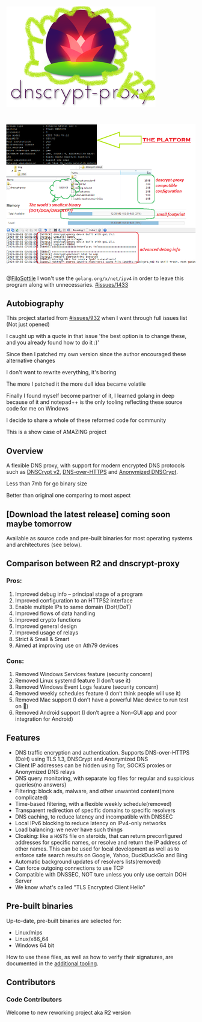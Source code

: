 # ![dnscrypt-proxy-r2](https://github.com/AZ-X/MEDIA/blob/master/PNG/RD.png?raw=true)

# ![dnscrypt-proxy-r2](https://github.com/AZ-X/MEDIA/blob/master/PNG/dnscrypt-proxy-r2-mips.png?raw=true)

@[FiloSottile](https://github.com/FiloSottile) I won't use the `golang.org/x/net/ipv4` in order to leave this program along with unnecessaries. [#issues/1433](https://github.com/DNSCrypt/dnscrypt-proxy/issues/1433#issue-672344900)

## Autobiography

This project started from [#issues/932](https://github.com/DNSCrypt/dnscrypt-proxy/issues/932) when I went through full issues list (Not just opened)

I caught up with a quote in that issue 'the best option is to change these, and you already found how to do it :)'

Since then I patched my own version since the author encouraged these alternative changes

I don't want to rewrite everything, it's boring

The more I patched it the more dull idea became volatile

Finally I found myself become partner of it, I learned golang in deep because of it and notepad++ is the only tooling reflecting these source code for me on Windows

I decide to share a whole of these reformed code for community

This is a show case of AMAZING project


## Overview

A flexible DNS proxy, with support for modern encrypted DNS protocols such as [DNSCrypt v2](https://github.com/AZ-X/dnscrypt-proxy-r2/blob/master/dnscrypt-proxy/protocol/DNSCRYPT-V2-PROTOCOL.txt), [DNS-over-HTTPS](https://www.rfc-editor.org/rfc/rfc8484.txt) and [Anonymized DNSCrypt](https://github.com/AZ-X/dnscrypt-proxy-r2/blob/master/dnscrypt-proxy/protocol/ANONYMIZED-DNSCRYPT.txt).

Less than 7mb for go binary size

Better than original one comparing to most aspect


## [Download the latest release] coming soon maybe tomorrow

Available as source code and pre-built binaries for most operating systems and architectures (see below).


## Comparison between R2 and dnscrypt-proxy

### Pros:

1.	Improved debug info – principal stage of a program
2.	Improved configuration to an HTTPS2 interface 
3.	Enable multiple IPs to same domain (DoH/DoT)
4.	Improved flows of data handling
5.	Improved crypto functions
6.	Improved general design
7.	Improved usage of relays
8.	Strict & Small & Smart
9.	Aimed at improving use on Ath79 devices

### Cons:

1.	Removed Windows Services feature (security concern)
2.	Removed Linux systemd feature (I don’t use it)
3.	Removed Windows Event Logs feature (security concern)
4.	Removed weekly schedules feature (I don’t think people will use it)
5.	Removed Mac support (I don’t  have a powerful Mac device to run test on	:slightly_frowning_face:)
6.	Removed Android support (I don’t agree a Non-GUI app and poor integration for Android)


## Features

* DNS traffic encryption and authentication. Supports DNS-over-HTTPS (DoH) using TLS 1.3, DNSCrypt and Anonymized DNS
* Client IP addresses can be hidden using Tor, SOCKS proxies or Anonymized DNS relays
* DNS query monitoring, with separate log files for regular and suspicious queries(no answers)
* Filtering: block ads, malware, and other unwanted content(more complicated)
* Time-based filtering, with a flexible weekly schedule(removed)
* Transparent redirection of specific domains to specific resolvers
* DNS caching, to reduce latency and incompatible with DNSSEC
* Local IPv6 blocking to reduce latency on IPv4-only networks
* Load balancing: we never have such things
* Cloaking: like a `HOSTS` file on steroids, that can return preconfigured addresses for specific names, or resolve and return the IP address of other names. This can be used for local development as well as to enforce safe search results on Google, Yahoo, DuckDuckGo and Bing
* Automatic background updates of resolvers lists(removed)
* Can force outgoing connections to use TCP
* Compatible with DNSSEC, NOT ture unless you only use certain DOH Server
* We know what's called "TLS Encrypted Client Hello"

## Pre-built binaries

Up-to-date, pre-built binaries are selected for:


* Linux/mips
* Linux/x86_64
* Windows 64 bit

How to use these files, as well as how to verify their signatures, are documented in the 
[additional tooling](https://github.com/AZ-X/WPF-GO-dnscrypt-proxy-md/wiki).

## Contributors

### Code Contributors

Welcome to new reworking project aka R2 version
